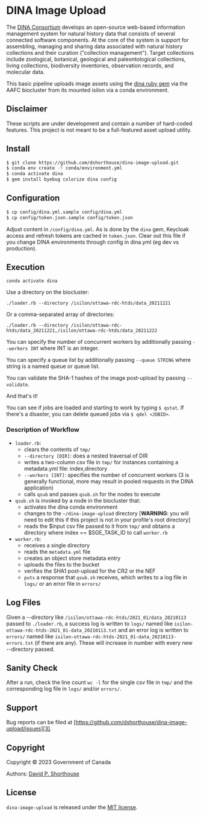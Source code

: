 # DINA Image Upload

The [DINA Consortium][1] develops an open-source web-based information management system for natural history data that consists of several connected software components. At the core of the system is support for assembling, managing and sharing data associated with natural history collections and their curation ("collection management"). Target collections include zoological, botanical, geological and paleontological collections, living collections, biodiversity inventories, observation records, and molecular data.

This basic pipeline uploads image assets using the [dina ruby gem][2] via the AAFC biocluster from its mounted isilon via a conda environment.

## Disclaimer

These scripts are under development and contain a number of hard-coded features. This project is not meant to be a full-featured asset upload utility.

## Install

```bash
$ git clone https://github.com/dshorthouse/dina-image-upload.git
$ conda env create -f conda/environment.yml
$ conda activate dina
$ gem install byebug colorize dina config
```
## Configuration

```bash
$ cp config/dina.yml.sample config/dina.yml
$ cp config/token.json.sample config/token.json
```

Adjust content in `/config/dina.yml`. As is done by the `dina` gem, Keycloak access and refresh tokens are cached in `token.json`. Clear out this file if you change DINA environments through config in dina.yml (eg dev vs production).

## Execution

`conda activate dina`

Use a directory on the biocluster:

`./loader.rb --directory /isilon/ottawa-rdc-htds/data_20211221`

Or a comma-separated array of directories:

`./loader.rb --directory /isilon/ottawa-rdc-htds/data_20211221,/isilon/ottawa-rdc-htds/data_20211222`

You can specify the number of concurrent workers by additionally passing `--workers INT` where INT is an integer.

You can specify a queue list by additionally passing `--queue STRING` where string is a named queue or queue list.

You can validate the SHA-1 hashes of the image post-upload by passing `--validate`.

And that's it!

You can see if jobs are loaded and starting to work by typing `$ qstat`. If there's a disaster, you can delete queued jobs via `$ qdel <JOBID>`.

### Description of Workflow

- `loader.rb`:
  - clears the contents of `tmp/`
  - `--directory [DIR]`: does a nested traversal of DIR
  - writes a two-column csv file in `tmp/` for instances containing a metadata.yml file: index,directory
  - `--workers [INT]`: specifies the number of concurrent workers (3 is generally functional, more may result in pooled requests in the DINA application)
  - calls `qsub` and passes `qsub.sh` for the nodes to execute
- `qsub.sh` is invoked by a node in the biocluster that:
  - activates the dina conda environment
  - changes to the `~/dina-image-upload` directory [**WARNING**: you will need to edit this if this project is not in your profile's root directory]
  - reads the $input csv file passed to it from `tmp/` and obtains a directory where index == $SGE_TASK_ID to call `worker.rb`
- `worker.rb`:
  - receives a single directory
  - reads the `metadata.yml` file
  - creates an object store metadata entry
  - uploads the files to the bucket
  - verifies the SHA1 post-upload for the CR2 or the NEF
  - `puts` a response that `qsub.sh` receives, which writes to a log file in `logs/` or an error file in `errors/`

## Log Files

Given a --directory like `/isilon/ottawa-rdc-htds/2021_01/data_20210113` passed to `./loader.rb`, a success log is written to `logs/` named like `isilon-ottawa-rdc-htds-2021_01-data_20210113.txt` and an error log is written to `errors/` named like `isilon-ottawa-rdc-htds-2021_01-data_20210113-errors.txt` (if there are any). These will increase in number with every new --directory passed.

## Sanity Check

After a run, check the line count `wc -l` for the single csv file in `tmp/` and the corresponding log file in `logs/` and/or `errors/`.

## Support

Bug reports can be filed at [https://github.com/dshorthouse/dina-image-upload/issues][3].

## Copyright
Copyright © 2023 Government of Canada

Authors: [David P. Shorthouse][4]

## License

`dina-image-upload` is released under the [MIT license][5].

[1]: https://dina-project.net/
[2]: https://rubygems.org/gems/dina
[3]: https://github.com/dshorthouse/dina-image-upload/issues
[4]: https://github.com/dshorthouse
[5]: http://www.opensource.org/licenses/MIT
